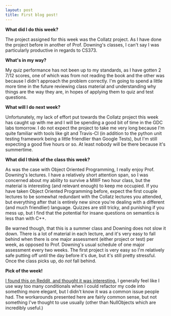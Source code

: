 ```yaml
---
layout: post
title: First blog post!
---
```


**What did I do this week?**

The project assigned for this week was the Collatz project. As I have done the project before in another of Prof. Downing's classes, I can't say I was particularly productive in regards to CS373. 

**What's in my way?**

My quiz performance has not been up to my standards, as I have gotten 2 7/12 scores, one of which was from not reading the book and the other was because I didn't approach the problem correctly. I'm going to spend a little more time in the future reviewing class material and understanding why things are the way they are, in hopes of applying them to quiz and test questions.

**What will I do next week?**

Unfortunately, my lack of effort put towards the Collatz project this week has caught up with me and I will be spending a good bit of time in the GDC labs tomorrow. I do not expect the project to take me very long because I'm quite familiar with tools like git and Travis-CI (in addition to the python unit testing framework being a little friendlier than Google Tests), but I'm still expecting a good five hours or so. At least nobody will be there because it's summertime.

**What did I think of the class this week?**

As was the case with Object Oriented Programming, I really enjoy Prof. Downing's lectures. I have a relatively short attention span, so I was concerned about my ability to survive a MWF two hour class, but the material is interesting (and relevant enough) to keep me occupied. If you have taken Object Oriented Programming before, expect the first couple lectures to be somewhat redundant with the Collatz lectures you attended, but everything after that is entirely new since you're dealing with a different (and much friendlier) language. Quizzes are still tricky, and punishing if you mess up, but I find that the potential for insane questions on semantics is less than with C++. 

Be warned though, that this is a summer class and Downing does not slow it down. There is a lot of material in each lecture, and it's very easy to fall behind when there is one major assessment (either project or test) per week, as opposed to Prof. Downing's usual schedule of one major assessment every two weeks. The first project is very easy so I'm relatively safe putting off until the day before it's due, but it's still pretty stressful. Once the class picks up, do *not* fall behind. 

**Pick of the week!**

[I found this on Reddit, and thought it was interesting.](http://code.joejag.com/2016/anti-if-the-missing-patterns.html) I generally feel like I use way too many conditionals when I could refactor my code into something more elegant, but I didn't know it was a common issue people had. The workarounds presented here are fairly common sense, but not something I've thought to use usually (other than NullObjects which are incredibly useful.)

